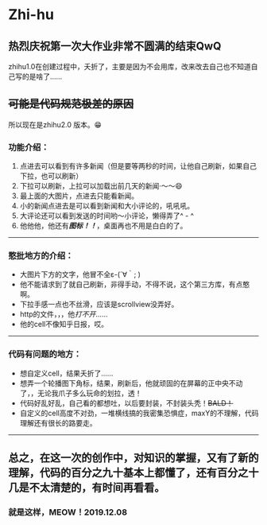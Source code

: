 # Zhi-hu
## 热烈庆祝第一次大作业非常不圆满的结束QwQ ##
zhihu1.0在创建过程中，夭折了，主要是因为不会用库，改来改去自己也不知道自己写的是啥了……

~~可能是代码规范极差的原因~~
---
所以现在是zhihu2.0 版本。😁

### 功能介绍：
1. 点进去可以看到有许多新闻（但是要等两秒的时间，让他自己刷新，如果自己下拉，也可以刷新）
2. 下拉可以刷新，上拉可以加载出前几天的新闻·～～😄
3. 最上面的大图片，点进去只能看新闻。
4. 小的新闻点进去是可以看到新闻和大小评论的，吼吼吼。
5. 大评论还可以看到发送的时间哟～小评论，懒得弄了^ - ^
6. 他他他，他还有***图标！！***，桌面再也不用是白白的了。
---
### 憨批地方的介绍：
- 大图片下方的文字，他冒不全ε-(´∀｀; )
- 他不能请求到了就自己刷新，非得手动，不得不说，这个第三方库，有点憨啊。
- 下拉手感一点也不丝滑，应该是scrollview没弄好。
- http的文件，，，他*打不开*……
- 他的cell不像知乎日报，哎。
---
### 代码有问题的地方：
- 想自定义cell，结果夭折了……
- 想弄一个轮播图下角标，结果，刷新后，他就顽固的在屏幕的正中央不动了，，无论我爪子多么玩命的划拉，透！
- 代码好乱好乱，自己看的都想吐，以后要封装，不封装头秃！~~BALD！~~
- 自定义的cell高度不对劲，一堆横线搞的我密集恐惧症，maxY的不理解，代码理解还有很长的路要走。
---

## 总之，在这一次的创作中，对知识的掌握，又有了新的理解，代码的百分之九十基本上都懂了，还有百分之十几是不太清楚的，有时间再看看。
### 就是这样，MEOW！2019.12.08

